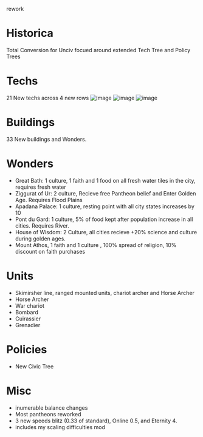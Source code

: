 rework

# Historica
 Total Conversion for Unciv focued around extended Tech Tree and Policy Trees

# Techs
21 New techs across 4 new rows
![image](https://user-images.githubusercontent.com/103551642/211224802-3c982465-d3ef-470b-a64d-02aa7ea8bd26.png)
![image](https://user-images.githubusercontent.com/103551642/211224813-68cc3ab3-26ed-4abc-8225-a321c9944464.png)
![image](https://user-images.githubusercontent.com/103551642/211224822-30c6d48d-66a2-4893-a60f-bab43d22df0b.png)

 # Buildings
33 New buildings and Wonders.
# Wonders
-  Great Bath: 1 culture, 1 faith and 1 food on all fresh water tiles in the city, requires fresh water
-  Ziggurat of Ur: 2 culture, Recieve free Pantheon belief and Enter Golden Age. Requires Flood Plains
-  Apadana Palace: 1 culture, resting point with all city states increases by 10
-  Pont du Gard: 1 culture, 5% of food kept after population increase in all cities. Requires River.
-  House of Wisdom: 2 Culture, all cities recieve +20% science and culture during golden ages.
-  Mount Athos, 1 faith and 1 culture , 100% spread of religion, 10% discount on faith purchases
 # Units
 - Skimirsher line, ranged mounted units, chariot archer and Horse Archer
 - Horse Archer
 - War chariot
- Bombard
- Cuirassier
- Grenadier
 
 # Policies
 - New Civic Tree
 
 # Misc
 - inumerable balance changes
 - Most pantheons reworked
 -  3 new speeds blitz (0.33 of standard), Online 0.5, and Eternity 4.
 - includes my scaling difficulties mod
 
